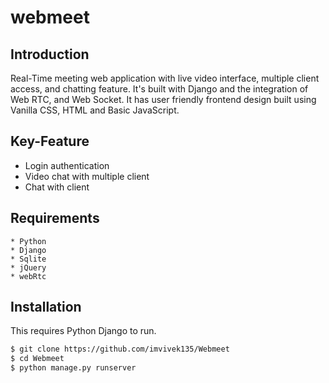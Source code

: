 # webmeet

## Introduction
Real-Time meeting web application with live video interface, multiple client access, and chatting feature. It's
built with Django and the integration of Web RTC, and Web Socket. It has user friendly frontend design built
using Vanilla CSS, HTML and Basic JavaScript.


## Key-Feature
- Login authentication
- Video chat with multiple client 
- Chat with client

## Requirements
```
* Python
* Django
* Sqlite
* jQuery
* webRtc
```
## Installation
This requires Python Django to run.
```sh
$ git clone https://github.com/imvivek135/Webmeet
$ cd Webmeet
$ python manage.py runserver
```
